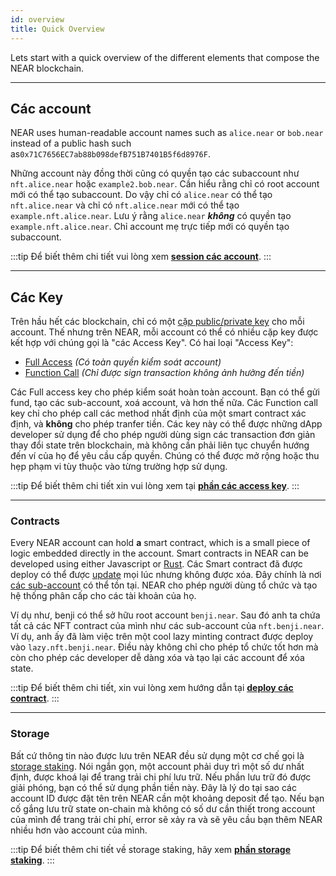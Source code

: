 ```yaml
---
id: overview
title: Quick Overview
---
```


Lets start with a quick overview of the different elements that compose the NEAR blockchain.

---

## Các account

NEAR uses human-readable account names such as `alice.near` or `bob.near` instead of a public hash such as`0x71C7656EC7ab88b098defB751B7401B5f6d8976F`.

Những account này đồng thời cũng có quyền tạo các subaccount như `nft.alice.near` hoặc `example2.bob.near`. Cần hiểu rằng chỉ có root account mới có thể tạo subaccount. Do vậy chỉ có `alice.near` có thể tạo `nft.alice.near` và chỉ có `nft.alice.near` mới có thể tạo `example.nft.alice.near`. Lưu ý rằng `alice.near` ***không*** có quyền tạo `example.nft.alice.near`. Chỉ account mẹ trực tiếp mới có quyền tạo subaccount.

:::tip Để biết thêm chi tiết vui lòng xem **[session các account](/concepts/basics/accounts/model)**. :::

<hr className="subsection" />

## Các Key

Trên hầu hết các blockchain, chỉ có một [cặp public/private key](https://en.wikipedia.org/wiki/Public-key_cryptography) cho mỗi account. Thế nhưng trên NEAR, mỗi account có thể có nhiều cặp key được kết hợp với chúng gọi là "các Access Key". Có hai loại "Access Key":

- [Full Access](/concepts/basics/accounts/access-keys#full-access-keys) _(Có toàn quyền kiểm soát account)_
- [Function Call](/concepts/basics/accounts/access-keys#function-call-keys) _(Chỉ được sign transaction không ảnh hưởng đến tiền)_

Các Full access key cho phép kiểm soát hoàn toàn account. Bạn có thể gửi fund, tạo các sub-account, xoá account, và hơn thế nữa. Các Function call key chỉ cho phép call các method nhất định của một smart contract xác định, và **không** cho phép tranfer tiền. Các key này có thể được những dApp developer sử dụng để cho phép người dùng sign các transaction đơn giản thay đổi state trên blockchain, mà không cần phải liên tục chuyển hướng đến ví của họ để yêu cầu cấp quyền. Chúng có thể được mở rộng hoặc thu hẹp phạm vi tùy thuộc vào từng trường hợp sử dụng.

:::tip Để biết thêm chi tiết xin vui lòng xem tại **[phần các access key](/concepts/basics/accounts/access-keys)**. :::

<hr className="subsection" />

### Contracts

Every NEAR account can hold **a** smart contract, which is a small piece of logic embedded directly in the account. Smart contracts in NEAR can be developed using either Javascript or [Rust](https://www.rust-lang.org/). Các Smart contract đã được deploy có thể được [update](/sdk/rust/building/prototyping) mọi lúc nhưng không được xóa. Đây chính là nơi [các sub-account](#concepts/basics/accounts/model#subaccounts) có thể tồn tại. NEAR cho phép người dùng tổ chức và tạo hệ thống phân cấp cho các tài khoản của họ.

Ví dụ như, benji có thể sở hữu root account `benji.near`. Sau đó anh ta chứa tất cả các NFT contract của mình như các sub-account của `nft.benji.near`. Ví dụ, anh ấy đã làm việc trên một cool lazy minting contract được deploy vào `lazy.nft.benji.near`. Điều này không chỉ cho phép tổ chức tốt hơn mà còn cho phép các developer dễ dàng xóa và tạo lại các account để xóa state.

:::tip Để biết thêm chi tiết, xin vui lòng xem hướng dẫn tại **[deploy các contract](/sdk/rust/promises/deploy-contract)**. :::

<hr className="subsection" />

### Storage

Bất cứ thông tin nào được lưu trên NEAR đều sử dụng một cơ chế gọi là [storage staking](/concepts/storage/storage-staking). Nói ngắn gọn, một account phải duy trì một số dư nhất định, được khoá lại để trang trải chi phí lưu trữ. Nếu phần lưu trữ đó được giải phóng, bạn có thể sử dụng phần tiền này. Đây là lý do tại sao các account ID được đặt tên trên NEAR cần một khoảng deposit để tạo. Nếu bạn cố gắng lưu trữ state on-chain mà không có số dư cần thiết trong account của mình để trang trải chi phí, error sẽ xảy ra và sẽ yêu cầu bạn thêm NEAR nhiều hơn vào account của mình.

:::tip Để biết thêm chi tiết về storage staking, hãy xem **[phần storage staking](/concepts/storage/storage-staking)**. :::